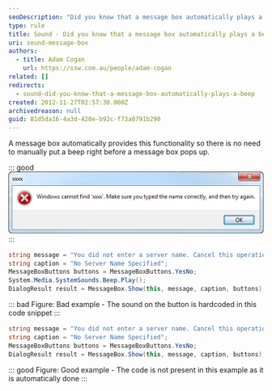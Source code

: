 ```yaml
---
seoDescription: "Did you know that a message box automatically plays a beep?"
type: rule
title: Sound - Did you know that a message box automatically plays a beep?
uri: sound-message-box
authors: 
  - title: Adam Cogan
    url: https://ssw.com.au/people/adam-cogan
related: []
redirects: 
  - sound-did-you-know-that-a-message-box-automatically-plays-a-beep
created: 2012-11-27T02:57:30.000Z
archivedreason: null
guid: 81d5da16-4a3d-420e-b92c-f73a0791b290
---
```


A message box automatically provides this functionality so there is no need to manually put a beep right before a message box pops up.

<!--endintro-->

::: good  
![Figure: Good example - Windows message boxes plays a sound... which cannot be captured in screenshot form.](../../assets/Win7SoundError.png)  
:::

```csharp
string message = "You did not enter a server name. Cancel this operation?";
string caption = "No Server Name Specified";
MessageBoxButtons buttons = MessageBoxButtons.YesNo;
System.Media.SystemSounds.Beep.Play();
DialogResult result = MessageBox.Show(this, message, caption, buttons);
```

::: bad
Figure: Bad example - The sound on the button is hardcoded in this code snippet
:::

```csharp
string message = "You did not enter a server name. Cancel this operation?";
string caption = "No Server Name Specified";
MessageBoxButtons buttons = MessageBoxButtons.YesNo;
DialogResult result = MessageBox.Show(this, message, caption, buttons);
```

::: good
Figure: Good example - The code is not present in this example as it is automatically done
:::
